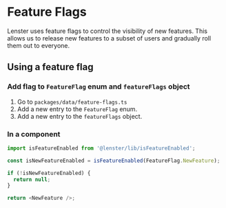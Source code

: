 # Feature Flags

Lenster uses feature flags to control the visibility of new features. This allows us to release new features to a subset of users and gradually roll them out to everyone.

## Using a feature flag

### Add flag to `FeatureFlag` enum and `featureFlags` object

1. Go to `packages/data/feature-flags.ts`
2. Add a new entry to the `FeatureFlag` enum.
3. Add a new entry to the `featureFlags` object.

### In a component

```ts
import isFeatureEnabled from '@lenster/lib/isFeatureEnabled';

const isNewFeatureEnabled = isFeatureEnabled(FeatureFlag.NewFeature);

if (!isNewFeatureEnabled) {
  return null;
}

return <NewFeature />;
```
